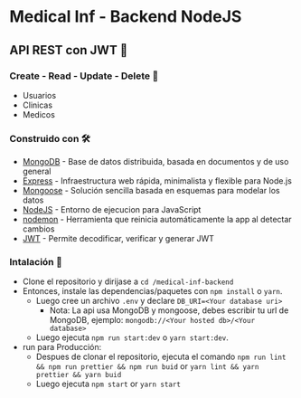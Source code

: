 # Medical Inf - Backend NodeJS

## API REST con JWT 🏥

### Create - Read - Update - Delete 🚀

- Usuarios
- Clinicas
- Medicos

### Construido con 🛠️

- [MongoDB](https://www.mongodb.com/es) - Base de datos distribuida, basada en documentos y de uso general
- [Express](https://expressjs.com/es/) - Infraestructura web rápida, minimalista y flexible para Node.js
- [Mongoose](https://mongoosejs.com/) - Solución sencilla basada en esquemas para modelar los datos
- [NodeJS](https://nodejs.org/es/) - Entorno de ejecucion para JavaScript
- [nodemon](https://www.npmjs.com/package/nodemon) - Herramienta que reinicia automáticamente la app al detectar cambios
- [JWT](https://jwt.io/) - Permite decodificar, verificar y generar JWT

### Intalación 📌

- Clone el repositorio y dirijase a `cd /medical-inf-backend`
- Entonces, instale las dependencias/paquetes con `npm install` o `yarn`.
  - Luego cree un archivo `.env` y declare `DB_URI=<Your database uri>`
    - Nota: La api usa MongoDB y mongoose, debes escribir tu url de MongoDB, ejemplo: `mongodb://<Your hosted db>/<Your database>`
  - Luego ejecuta `npm run start:dev` o `yarn start:dev`.
- run para Producción:
  - Despues de clonar el repositorio, ejecuta el comando `npm run lint && npm run prettier && npm run buid` or `yarn lint && yarn prettier && yarn buid`
  - Luego ejecuta `npm start` or `yarn start`

